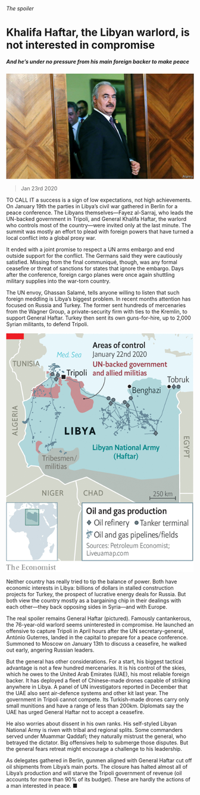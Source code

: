 ###### The spoiler

# Khalifa Haftar, the Libyan warlord, is not interested in compromise 

##### And he’s under no pressure from his main foreign backer to make peace 

![image](images/20200125_MAP002.jpg) 

> Jan 23rd 2020 

TO CALL IT a success is a sign of low expectations, not high achievements. On January 19th the parties in Libya’s civil war gathered in Berlin for a peace conference. The Libyans themselves—Fayez al-Sarraj, who leads the UN-backed government in Tripoli, and General Khalifa Haftar, the warlord who controls most of the country—were invited only at the last minute. The summit was mostly an effort to plead with foreign powers that have turned a local conflict into a global proxy war.

It ended with a joint promise to respect a UN arms embargo and end outside support for the conflict. The Germans said they were cautiously satisfied. Missing from the final communiqué, though, was any formal ceasefire or threat of sanctions for states that ignore the embargo. Days after the conference, foreign cargo planes were once again shuttling military supplies into the war-torn country.


The UN envoy, Ghassan Salamé, tells anyone willing to listen that such foreign meddling is Libya’s biggest problem. In recent months attention has focused on Russia and Turkey. The former sent hundreds of mercenaries from the Wagner Group, a private-security firm with ties to the Kremlin, to support General Haftar. Turkey then sent its own guns-for-hire, up to 2,000 Syrian militants, to defend Tripoli.

![image](images/20200125_MAM966.png) 


Neither country has really tried to tip the balance of power. Both have economic interests in Libya: billions of dollars in stalled construction projects for Turkey, the prospect of lucrative energy deals for Russia. But both view the country mostly as a bargaining chip in their dealings with each other—they back opposing sides in Syria—and with Europe.

The real spoiler remains General Haftar (pictured). Famously cantankerous, the 76-year-old warlord seems uninterested in compromise. He launched an offensive to capture Tripoli in April hours after the UN secretary-general, António Guterres, landed in the capital to prepare for a peace conference. Summoned to Moscow on January 13th to discuss a ceasefire, he walked out early, angering Russian leaders.

But the general has other considerations. For a start, his biggest tactical advantage is not a few hundred mercenaries. It is his control of the skies, which he owes to the United Arab Emirates (UAE), his most reliable foreign backer. It has deployed a fleet of Chinese-made drones capable of striking anywhere in Libya. A panel of UN investigators reported in December that the UAE also sent air-defence systems and other kit last year. The government in Tripoli cannot compete. Its Turkish-made drones carry only small munitions and have a range of less than 200km. Diplomats say the UAE has urged General Haftar not to accept a ceasefire.

He also worries about dissent in his own ranks. His self-styled Libyan National Army is riven with tribal and regional splits. Some commanders served under Muammar Qaddafi; they naturally mistrust the general, who betrayed the dictator. Big offensives help to submerge those disputes. But the general fears retreat might encourage a challenge to his leadership.

As delegates gathered in Berlin, gunmen aligned with General Haftar cut off oil shipments from Libya’s main ports. The closure has halted almost all of Libya’s production and will starve the Tripoli government of revenue (oil accounts for more than 90% of its budget). These are hardly the actions of a man interested in peace. ■

